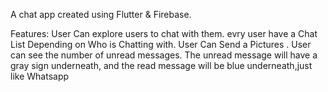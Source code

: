 A chat app created using Flutter & Firebase.

Features: 
  User Can explore users to chat with them.
  evry user have a Chat List Depending on Who is Chatting with.
  User Can Send a Pictures .
  User can see the number of unread messages.
  The unread message will have a gray sign underneath, and the read message will be blue underneath,just like Whatsapp
